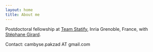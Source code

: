 ```yaml
---
layout: home
title: About me
---
```


Postdoctoral fellowship at [Team Statify](https://www.inria.fr/fr/statify), Inria Grenoble, France, with [Stéphane Girard](https://mistis.inrialpes.fr/people/girard/).

Contact: cambyse.pakzad AT gmail.com


